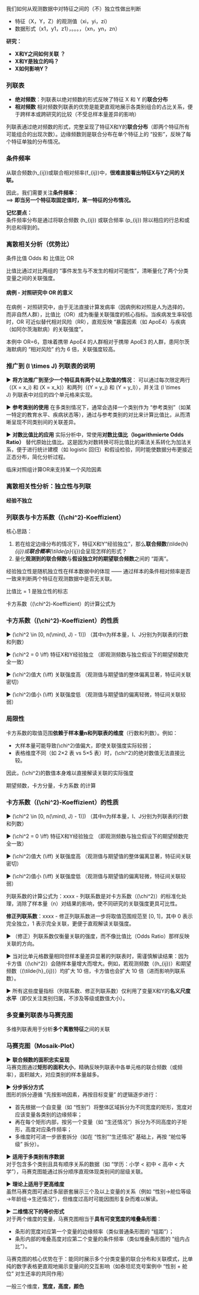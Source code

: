 我们如何从观测数据中对特征之间的（不）独立性做出判断


- 特征（X，Y，Z）的观测值（xi，yi，zi）
- 数据形式（x1，y1，z1），。。。，（xn，yn，zn）

**研究：**

- **X和Y之间如何关联 ？**
- **X和Y是独立的吗？**
- **X如何影响Y？**

### 列联表

- **绝对频数**：列联表以绝对频数的形式反映了特征 X 和 Y 的**联合分布**
- **相对频数**  相对频数列联表的优势是能更直观地展示各类别组合的占比关系，便于跨样本或跨研究的比较（不受总样本量差异的影响）

列联表通过绝对频数的形式，完整呈现了特征X和Y的**联合分布**（即两个特征所有可能组合的出现次数）。边缘频数则是联合分布在单个特征上的 “投影”，反映了每个特征单独的分布情况。

### 条件频率

从联合频数\(h_{ij}\)或联合相对频率\(f_{ij}\)中，**很难直接看出特征X与Y之间的关联。**

因此，我们需要关注**条件频率**：  
⟹ **即当另一个特征取固定值时，某一特征的分布情况。**

**记忆要点：**  
条件频率分布是通过将联合频数 \(h_{ij}\) 或联合频率 \(p_{ij}\) 除以相应的行总和或列总和得到的。

### 离散相关分析（优势比）

条件比值 Odds 和 比值比 OR

比值比通过对比两组的 “事件发生与不发生的相对可能性”，清晰量化了两个分类变量之间的关联强度。

#### 病例 - 对照研究中 OR 的意义

在病例 - 对照研究中，由于无法直接计算发病率（因病例和对照是人为选择的，而非自然人群），比值比（OR）成为衡量关联强度的核心指标。当疾病发生率较低时，OR 可近似替代相对风险（RR），直观反映 “暴露因素（如 ApoE4）与疾病（如阿尔茨海默病）的关联强度”。

  

本例中 OR=6，意味着携带 ApoE4 的人群相对于携带 ApoE3 的人群，患阿尔茨海默病的 “相对风险” 约为 6 倍，关联强度较高。
### 推广到 \(I \times J\) 列联表的说明

▶ **将方法推广到至少一个特征具有两个以上取值的情况**： 可以通过每次限定两行（\(X = x_i\) 和 \(X = x_k\)）和两列（\(Y = y_j\) 和 \(Y = y_l\)），并关注 \(I \times J\) 列联表中对应的四个单元格来实现。

  

▶ **参考类别的使用** 在多类别情况下，通常会选择一个类别作为 “参考类别”（如某一特定的教育水平、疾病状态等），通过与参考类别的对比来计算比值比，从而清晰呈现不同类别间的关联差异。

  

▶ **对数比值比的应用** 实际分析中，常使用**对数比值比（logarithmierte Odds Ratio）** 替代原始比值比。这是因为对数转换可将比值比的乘法关系转化为加法关系，便于进行统计建模（如 logistic 回归）和假设检验，同时能使数据分布更接近正态分布，简化分析过程。


临床对照组计算OR来支持某一个风险因素

### 离散相关性分析：独立性与列联

**经验不独立**
### 列联表与卡方系数（\(\chi^2\)-Koeffizient）

核心思路：

  

1. 若在给定边缘分布的情况下，特征X和Y“经验独立”，那么**联合频数**\(\tilde{h}_{ij}\)或**联合概率**\(\tilde{p}_{ij}\)会呈现怎样的形式？
2. 量化**观测到的联合频数**与**假设独立时的期望联合频数**之间的 “距离”。


经验独立性是随机独立性在样本数据中的体现 —— 通过样本的条件相对频率是否一致来判断两个特征在观测数据中是否无关联。

比值比 = 1 是独立性的标志

卡方系数（\(\chi^2\)-Koeffizient）的计算公式为 

### 卡方系数（\(\chi^2\)-Koeffizient）的性质

▶ \(\chi^2 \in [0, n(\min(I, J) - 1)]\) （其中n为样本量，I、J分别为列联表的行数和列数）

  

▶ \(\chi^2 = 0 \iff\) 特征X和Y经验独立 （即观测频数与独立假设下的期望频数完全一致）

  

▶ \(\chi^2\)值大 \(\iff\) 关联强度高 （观测值与期望值的整体偏离显著，特征间关联密切）

  

▶ \(\chi^2\)值小 \(\iff\) 关联强度低 （观测值与期望值的偏离轻微，特征间关联较弱）

### 局限性

卡方系数的取值范围**依赖于样本量n和列联表的维度**（行数和列数）。例如：

  

- 大样本量可能导致\(\chi^2\)值偏大，即使关联强度实际较弱；
- 表格维度不同（如 2×2 表 vs 5×5 表）时，\(\chi^2\)的绝对数值无法直接比较。

  

因此，\(\chi^2\)的数值本身难以直接解读关联的实际强度


期望频数，卡方分量，卡方系数 的计算

### 卡方系数（\(\chi^2\)-Koeffizient）的性质

▶ \(\chi^2 \in [0, n(\min(I, J) - 1)]\) （其中n为样本量，I、J分别为列联表的行数和列数）

  

▶ \(\chi^2 = 0 \iff\) 特征X和Y经验独立 （即观测频数与独立假设下的期望频数完全一致）

  

▶ \(\chi^2\)值大 \(\iff\) 关联强度高 （观测值与期望值的整体偏离显著，特征间关联密切）

  

▶ \(\chi^2\)值小 \(\iff\) 关联强度低 （观测值与期望值的偏离轻微，特征间关联较弱）

列联系数的计算公式为：xxxx      - 列联系数是对卡方系数（\(\chi^2\)）的标准化处理，消除了样本量（n）对结果的影响，使不同研究的关联强度更具可比性。

**修正列联系数**：xxxx   - 修正列联系数进一步将取值范围规范至 [0, 1]，其中 0 表示完全独立，1 表示完全关联，更便于直观解读关联强度。

▶ （修正）列联系数仅衡量关联的强度，而不像比值比（Odds Ratio）那样反映关联的方向。

  

▶ 当对比单元格数量相同但样本量差异显著的列联表时，需谨慎解读结果：因为卡方值（\(\chi^2\)）会随样本量增大而增大。例如，若观测频数（\(h_{ij}\)）和期望频数（\(\tilde{h}_{ij}\)）均扩大 10 倍，卡方值也会扩大 10 倍（进而影响列联系数）。

  

▶ 所有这些度量指标（列联系数、修正列联系数）仅利用了变量X和Y的**名义尺度水平**（即仅关注类别归属，不涉及等级或数值大小）。

### 多变量列联表与马赛克图

多维列联表用于分析**多个离散特征**之间的关联

### 马赛克图（Mosaik-Plot）

▶ **联合频数的面积忠实呈现**  
马赛克图通过**矩形的面积大小**，精确反映列联表中各单元格的联合频数（或频率），面积越大，对应类别的样本量越多。


▶ **分步拆分方式**  
图形的拆分遵循 “先按影响因素，再按目标变量” 的逻辑逐步进行：

  

- 首先根据一个自变量（如 “性别”）将整体区域拆分为不同宽度的矩形，宽度对应该变量各类别的边缘频率；
- 再在每个矩形内部，按另一个变量（如 “生还情况”）拆分为不同高度的子矩形，高度对应条件频率；
- 多维度时可进一步嵌套拆分（如在 “性别”“生还情况” 基础上，再按 “舱位等级” 拆分）。

  

▶ **适用于多类别有序数据**  
对于包含多个类别且具有顺序关系的数据（如 “学历：小学 < 初中 < 高中 < 大学”），马赛克图能通过拆分顺序直观体现类别间的层级关联。

  

▶ **理论上适用于更高维度**  
虽然马赛克图可通过多层嵌套展示三个及以上变量的关系（例如 “性别→舱位等级→年龄组→生还情况”），但维度过高时可能因图形复杂而难以解读。

  

▶ **二维情况下的等价形式**  
对于两个维度的变量，马赛克图相当于**具有可变宽度的堆叠条形图**：

  

- 条形的宽度对应第一个变量的边缘频率（类似普通条形图的 “组距”）；
- 条形内部的堆叠高度对应第二个变量的条件频率（类似堆叠条形图的 “组内占比”）。

  

马赛克图的核心优势在于：能同时展示多个分类变量的联合分布和关联模式，比单纯的数字表格更直观地揭示变量间的交互影响（如泰坦尼克号案例中 “性别 + 舱位” 对生还率的共同作用）


一般三个维度，**宽度，高度，颜色**

